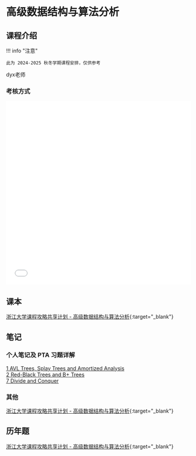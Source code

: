 # 高级数据结构与算法分析

<!-- !!! tip "说明"

    此文档正在更新中…… -->

## 课程介绍

!!! info "注意"

    此为 2024-2025 秋冬学期课程安排，仅供参考

dyx老师

### 考核方式

<embed src="../../../file/ADS/ADS_doc1.pdf" type="application/pdf" width="100%" height="500" />

## 课本

[浙江大学课程攻略共享计划 - 高级数据结构与算法分析](https://qsctech.github.io/zju-icicles/%E9%AB%98%E7%BA%A7%E6%95%B0%E6%8D%AE%E7%BB%93%E6%9E%84%E4%B8%8E%E7%AE%97%E6%B3%95%E5%88%86%E6%9E%90/){:target="_blank"}

## 笔记

### 个人笔记及 PTA 习题详解

[1 AVL Trees, Splay Trees and Amortized Analysis](./ch1.md)<br/>
[2 Red-Black Trees and B+ Trees](./ch2.md)<br/>
[7 Divide and Conquer](./ch7.md)

### 其他

[浙江大学课程攻略共享计划 - 高级数据结构与算法分析](https://qsctech.github.io/zju-icicles/%E9%AB%98%E7%BA%A7%E6%95%B0%E6%8D%AE%E7%BB%93%E6%9E%84%E4%B8%8E%E7%AE%97%E6%B3%95%E5%88%86%E6%9E%90/){:target="_blank"}

## 历年题

[浙江大学课程攻略共享计划 - 高级数据结构与算法分析](https://qsctech.github.io/zju-icicles/%E9%AB%98%E7%BA%A7%E6%95%B0%E6%8D%AE%E7%BB%93%E6%9E%84%E4%B8%8E%E7%AE%97%E6%B3%95%E5%88%86%E6%9E%90/){:target="_blank"}
